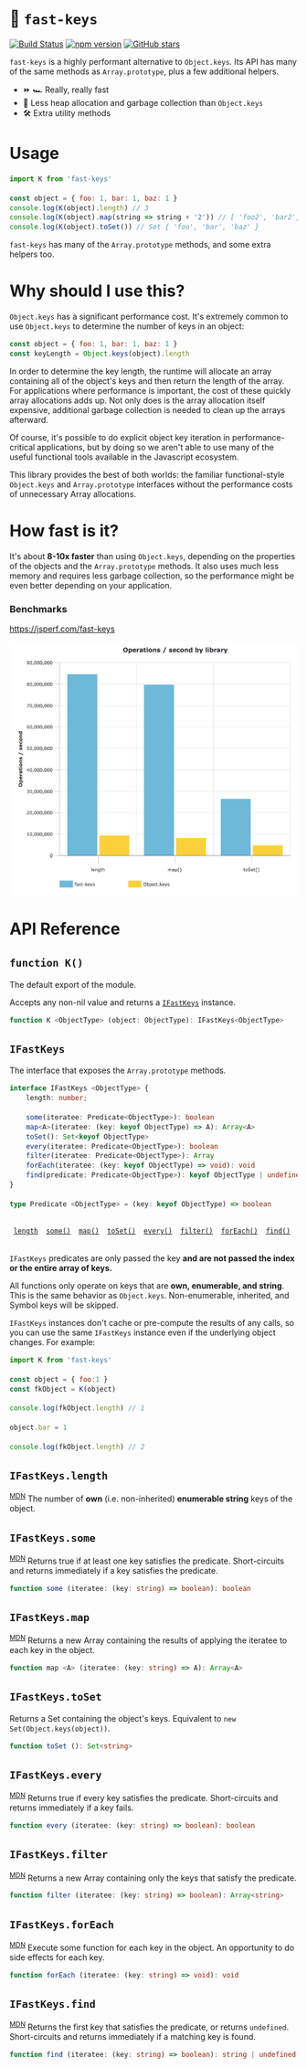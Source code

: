 # 🔑 `fast-keys`

[![Build Status](https://travis-ci.org/b-gran/fast-keys.svg?branch=master)](https://travis-ci.org/b-gran/fast-keys) [![npm version](https://badge.fury.io/js/fast-keys.svg)](https://badge.fury.io/js/fast-keys) [![GitHub stars](https://img.shields.io/github/stars/b-gran/fast-keys.svg?style=social&label=Stars)](https://github.com/b-gran/fast-keys)

`fast-keys` is a highly performant alternative to `Object.keys`.
Its API has many of the same methods as `Array.prototype`, plus a few additional helpers.

* ⏩ 🏎 Really, really fast
* 🧠 Less heap allocation and garbage collection than `Object.keys`
* 🛠️ Extra utility methods

# Usage

```javascript
import K from 'fast-keys'

const object = { foo: 1, bar: 1, baz: 1 }
console.log(K(object).length) // 3
console.log(K(object).map(string => string + '2')) // [ 'foo2', 'bar2', 'baz2' ]
console.log(K(object).toSet()) // Set { 'foo', 'bar', 'baz' }
```

`fast-keys` has many of the `Array.prototype` methods, and some extra helpers too.

# Why should I use this?

`Object.keys` has a significant performance cost. It's extremely common to use `Object.keys` to determine the number of keys in an object:
```javascript
const object = { foo: 1, bar: 1, baz: 1 }
const keyLength = Object.keys(object).length
```

In order to determine the key length, the runtime will allocate an array containing all of the object's keys and then return the length of the array.
For applications where performance is important, the cost of these quickly array allocations adds up.
Not only does is the array allocation itself expensive, additional garbage collection is needed to clean up the arrays afterward.

Of course, it's possible to do explicit object key iteration in performance-critical applications, but by doing so we aren't able to use many of the useful functional tools available in the Javascript ecosystem.

This library provides the best of both worlds: the familiar functional-style `Object.keys` and `Array.prototype` interfaces without the performance costs of unnecessary Array allocations.

# How fast is it?

It's about **8-10x faster** than using `Object.keys`, depending on the properties of the objects and the `Array.prototype` methods.
It also uses much less memory and requires less garbage collection, so the performance might be even better depending on your application.

### Benchmarks
https://jsperf.com/fast-keys

![Performance](assets/performance.png)

# API Reference

## `function K()`
The default export of the module.

Accepts any non-nil value and returns a [`IFastKeys`](#ifastkeys) instance.

```typescript
function K <ObjectType> (object: ObjectType): IFastKeys<ObjectType>
```

## `IFastKeys`
The interface that exposes the `Array.prototype` methods.

```typescript
interface IFastKeys <ObjectType> {
    length: number;

    some(iteratee: Predicate<ObjectType>): boolean
    map<A>(iteratee: (key: keyof ObjectType) => A): Array<A>
    toSet(): Set<keyof ObjectType>
    every(iteratee: Predicate<ObjectType>): boolean
    filter(iteratee: Predicate<ObjectType>): Array
    forEach(iteratee: (key: keyof ObjectType) => void): void
    find(predicate: Predicate<ObjectType>): keyof ObjectType | undefined
}

type Predicate <ObjectType> = (key: keyof ObjectType) => boolean
```

<table>
<thead>
<td>

[`length`](#ifastkeyslength)

</td>
<td>

[`some()`](#ifastkeyssome)

</td>
<td>

[`map()`](#ifastkeysmap)

</td>
<td>

[`toSet()`](#ifastkeystoset)

</td>
<td>

[`every()`](#ifastkeysevery)

</td>
<td>

[`filter()`](#ifastkeysfilter)

</td>
<td>

[`forEach()`](#ifastkeysforeach)

</td>
<td>

[`find()`](#ifastkeysfind)

</td>
</thead>
</table>

`IFastKeys` predicates are only passed the key **and are not passed the index or the entire array of keys.**

All functions only operate on keys that are **own, enumerable, and string**. This is the same behavior as `Object.keys`.
Non-enumerable, inherited, and Symbol keys will be skipped.

`IFastKeys` instances don't cache or pre-compute the results of any calls, so you can use the same `IFastKeys` instance even if the underlying object changes.
For example:
```javascript
import K from 'fast-keys'

const object = { foo:1 }
const fkObject = K(object)

console.log(fkObject.length) // 1

object.bar = 1

console.log(fkObject.length) // 2
```

## `IFastKeys.length`
<sup><a href="https://developer.mozilla.org/en-US/docs/Web/JavaScript/Reference/Global_Objects/Array/length">MDN</a></sup>
The number of **own** (i.e. non-inherited) **enumerable string** keys of the object.

## `IFastKeys.some`
<sup><a href="https://developer.mozilla.org/en-US/docs/Web/JavaScript/Reference/Global_Objects/Array/some">MDN</a></sup>
Returns true if at least one key satisfies the predicate.
Short-circuits and returns immediately if a key satisfies the predicate.

```typescript
function some (iteratee: (key: string) => boolean): boolean
```

## `IFastKeys.map`
<sup><a href="https://developer.mozilla.org/en-US/docs/Web/JavaScript/Reference/Global_Objects/Array/map">MDN</a></sup>
Returns a new Array containing the results of applying the iteratee to each key in the object.

```typescript
function map <A> (iteratee: (key: string) => A): Array<A>
```

## `IFastKeys.toSet`
Returns a Set containing the object's keys. Equivalent to `new Set(Object.keys(object))`.

```typescript
function toSet (): Set<string>
```

## `IFastKeys.every`
<sup><a href="https://developer.mozilla.org/en-US/docs/Web/JavaScript/Reference/Global_Objects/Array/every">MDN</a></sup>
Returns true if every key satisfies the predicate.
Short-circuits and returns immediately if a key fails.

```typescript
function every (iteratee: (key: string) => boolean): boolean
```

## `IFastKeys.filter`
<sup><a href="https://developer.mozilla.org/en-US/docs/Web/JavaScript/Reference/Global_Objects/Array/filter">MDN</a></sup>
Returns a new Array containing only the keys that satisfy the predicate.

```typescript
function filter (iteratee: (key: string) => boolean): Array<string>
```

## `IFastKeys.forEach`
<sup><a href="https://developer.mozilla.org/en-US/docs/Web/JavaScript/Reference/Global_Objects/Array/forEach">MDN</a></sup>
Execute some function for each key in the object. An opportunity to do side effects for each key.

```typescript
function forEach (iteratee: (key: string) => void): void
```

## `IFastKeys.find`
<sup><a href="https://developer.mozilla.org/en-US/docs/Web/JavaScript/Reference/Global_Objects/Array/find">MDN</a></sup>
Returns the first key that satisfies the predicate, or returns `undefined`.
Short-circuits and returns immediately if a matching key is found.

```typescript
function find (iteratee: (key: string) => boolean): string | undefined
```
